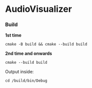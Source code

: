 # AudioVisualizer

### Build

**1st time**
```shell
cmake -B build && cmake --build build
```
**2nd time and onwards**
```
cmake --build build
```
Output inside:

```shell
cd /build/bin/Debug
```